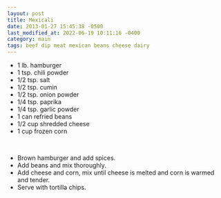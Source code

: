 ```yaml
---
layout: post
title: Mexicali
date: 2013-01-27 15:45:38 -0500
last_modified_at: 2022-06-19 10:11:16 -0400
category: main
tags: beef dip meat mexican beans cheese dairy
---
```


 * 1 lb. hamburger
 * 1 tsp. chili powder
 * 1/2 tsp. salt
 * 1/2 tsp. cumin
 * 1/2 tsp. onion powder
 * 1/4 tsp. paprika
 * 1/4 tsp. garlic powder
 * 1 can refried beans
 * 1/2 cup shredded cheese
 * 1 cup frozen corn

&nbsp;  

 * Brown hamburger and add spices.
 * Add beans and mix thoroughly.
 * Add cheese and corn, mix until cheese is melted and corn is warmed and tender.
 * Serve with tortilla chips.

